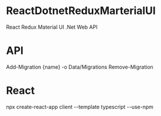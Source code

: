 # ReactDotnetReduxMarterialUI
React Redux Material UI .Net Web API

# API
Add-Migration {name} -o Data/Migrations
Remove-Migration

# React
npx create-react-app client --template typescript --use-npm

